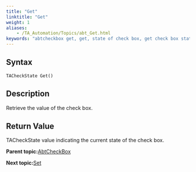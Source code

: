 ```yaml
--- 
title: "Get"
linktitle: "Get"
weight: 1
aliases: 
    - /TA_Automation/Topics/abt_Get.html
keywords: "abtcheckbox get, get, state of check box, get check box state"
---
```


## Syntax

`TACheckState Get()`

## Description

Retrieve the value of the check box.

## Return Value

TACheckState value indicating the current state of the check box.

**Parent topic:**[AbtCheckBox](/TA_Automation/Topics/abt_AbtCheckBox.html)

**Next topic:**[Set](/TA_Automation/Topics/abt_Set.html)

